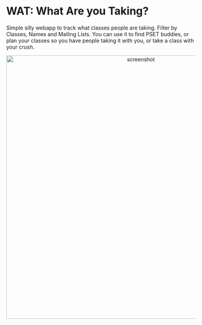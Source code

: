 # WAT: What Are you Taking?

Simple silly webapp to track what classes people are taking. Filter by Classes, Names and Mailing Lists. You can use it to find PSET buddies, or plan your classes so you have people taking it with you, or take a class with your crush.

<p align="center">
	<img src="https://github.com/revalo/wat/raw/master/screenshot.png" alt="screenshot" width="700" />
</p>